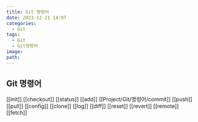```yaml
---
title: Git 명령어
date: 2023-12-21 14:07
categories:
  - Git
tags:
  - Git
  - Git명령어
image: 
path:
---
```


## Git 명령어
[[init]]
[[checkout]]
[[status]]
[[add]]
[[Project/Git/명령어/commit]]
[[push]]
[[pull]]
[[config]]
[[clone]]
[[log]]
[[diff]]
[[reset]]
[[revert]]
[[remote]]
[[fetch]]
